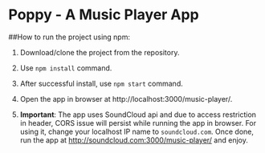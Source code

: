 # Poppy - A Music Player App

##How to run the project using npm:

1. Download/clone the project from the repository.

2. Use `npm install` command.

3. After successful install, use `npm start` command.

4. Open the app in browser at http://localhost:3000/music-player/.

5. **Important**: The app uses SoundCloud api and due to access restriction in header, CORS issue will persist while running the app in browser. For using it, change your localhost IP name to `soundcloud.com`. Once done, run the app at http://soundcloud.com:3000/music-player/ and enjoy.
